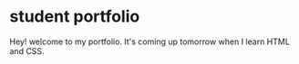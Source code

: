 # student portfolio

Hey! welcome to my portfolio. It's coming up tomorrow when I learn HTML and CSS.